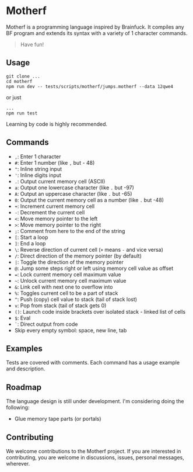 # Motherf

Motherf is a programming language inspired by Brainfuck. It compiles any BF program and extends its syntax with a variety of 1 character commands.

> Have fun!

## Usage

```
git clone ...
cd motherf
npm run dev -- tests/scripts/motherf/jumps.motherf --data 12qwe4
```

or just 

```
...
npm run test
```

Learning by code is highly recommended.

## Commands

- `,`: Enter 1 character
- `#`: Enter 1 number (like `,` but - 48)
- `"`: Inline string input
- `'`: Inline digits input
- `.`: Output current memory cell (ASCII)
- `a`: Output one lowercase character (like `.` but -97)
- `A`: Output an uppercase character (like `.` but -65)
- `0`: Output the current memory cell as a number (like `.` but -48)
- `+`: Increment current memory cell
- `-`: Decrement the current cell
- `<`: Move memory pointer to the left
- `>`: Move memory pointer to the right
- `;`: Comment from here to the end of the string
- `[`: Start a loop
- `]`: End a loop
- `\`: Reverse direction of current cell (`+` means `-` and vice versa)
- `/`: Direct direction of the memory pointer (by default)
- `|`: Toggle the direction of the memory pointer
- `@`: Jump some steps right or left using memory cell value as offset
- `=`: Lock current memory cell maximum value
- `~`: Unlock current memory cell maximum value
- `&`: Link cell with next one to overflow into
- `%`: Toggles current cell to be a part of stack
- `^`: Push (copy) cell value to stack (tail of stack lost)
- `v`: Pop from stack (tail of stack gets 0)
- `()`: Launch code inside brackets over isolated stack - linked list of cells
- `$`: Eval
- `` ` ``: Direct output from code
- Skip every empty symbol: space, new line, tab

## Examples

Tests are covered with comments. Each command has a usage example and description.

## Roadmap

The language design is still under development. I'm considering doing the following:

- Glue memory tape parts (or portals)

## Contributing

We welcome contributions to the Motherf project. If you are interested in contributing, you are welcome in discussions, issues, personal messages, wherever.